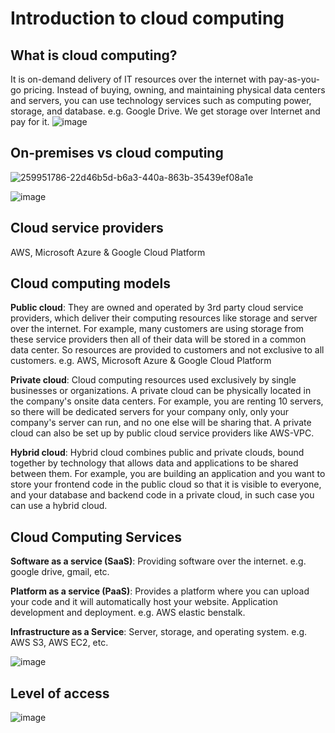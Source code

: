 # Introduction to cloud computing

## What is cloud computing?

It is on-demand delivery of IT resources over the internet with pay-as-you-go pricing.
Instead of buying, owning, and maintaining physical data centers and servers, you can use technology services such as computing power, storage, and database.
e.g. Google Drive. We get storage over Internet and pay for it.
![image](https://github.com/sumshadz/AWS-notes/assets/129254642/61db2233-4f7b-45ef-831c-54a6e99101cd)
## On-premises vs cloud computing
![259951786-22d46b5d-b6a3-440a-863b-35439ef08a1e](https://github.com/sumshadz/AWS-notes/assets/129254642/23819d8c-0d94-4ea2-9f31-e216bda72cc8)

![image](https://github.com/sumshadz/AWS-notes/assets/129254642/48a9b8c4-2870-4d92-bd42-4a32d4190954)
## Cloud service providers
AWS, Microsoft Azure & Google Cloud Platform
## Cloud computing models
**Public cloud**: They are owned and operated by 3rd party cloud service providers, which deliver their computing resources like storage and server over the internet. For example, many customers are using storage from these service providers then all of their data will be stored in a common data center. So resources are provided to customers and not exclusive to all customers.
e.g. AWS, Microsoft Azure & Google Cloud Platform

**Private cloud**: Cloud computing resources used exclusively by single businesses or organizations. A private cloud can be physically located in the company's onsite data centers. For example, you are renting 10 servers, so there will be dedicated servers for your company only, only your company's server can run, and no one else will be sharing that.
A private cloud can also be set up by public cloud service providers like AWS-VPC.

**Hybrid cloud**: Hybrid cloud combines public and private clouds, bound together by technology that allows data and applications to be shared between them.
For example, you are building an application and you want to store your frontend code in the public cloud so that it is visible to everyone, and your database and backend code in a private cloud, in such case you can use a hybrid cloud.
## Cloud Computing Services
**Software as a service (SaaS)**: Providing software over the internet. 
e.g. google drive, gmail, etc.

**Platform as a service (PaaS)**: Provides a platform where you can upload your code and it will automatically host your website. Application development and deployment.
e.g. AWS elastic benstalk.

**Infrastructure as a Service**: Server, storage, and operating system. 
e.g. AWS S3, AWS EC2, etc.

![image](https://github.com/sumshadz/AWS-notes/assets/129254642/4a9edd0a-5496-4ac0-95aa-2d940a2b2642)

## Level of access
![image](https://github.com/sumshadz/AWS-notes/assets/129254642/9967e5a0-4fd3-4aaa-854f-399db1312c08)


